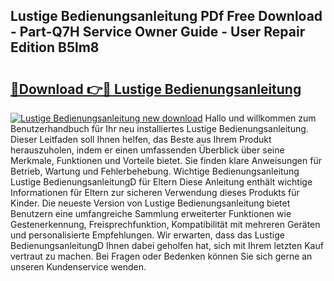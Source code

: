 ## Lustige Bedienungsanleitung PDf Free Download - Part-Q7H Service Owner Guide - User Repair Edition B5lm8

# <h2><a href="http://df52ibz.blite.top/?on=Lustige+Bedienungsanleitung">🔗Download 👉🔴 Lustige Bedienungsanleitung</a></h2>

[![Lustige Bedienungsanleitung new download](https://i.imgur.com/lujVjoI.png)](http://df52ibz.blite.top/?on=Lustige+Bedienungsanleitung)
Hallo und willkommen zum Benutzerhandbuch für Ihr neu installiertes Lustige Bedienungsanleitung. Dieser Leitfaden soll Ihnen helfen, das Beste aus Ihrem Produkt herauszuholen, indem er einen umfassenden Überblick über seine Merkmale, Funktionen und Vorteile bietet. Sie finden klare Anweisungen für Betrieb, Wartung und Fehlerbehebung. Wichtige Bedienungsanleitung Lustige BedienungsanleitungD für Eltern Diese Anleitung enthält wichtige Informationen für Eltern zur sicheren Verwendung dieses Produkts für Kinder. Die neueste Version von Lustige Bedienungsanleitung bietet Benutzern eine umfangreiche Sammlung erweiterter Funktionen wie Gestenerkennung, Freisprechfunktion, Kompatibilität mit mehreren Geräten und personalisierte Empfehlungen. Wir erwarten, dass das Lustige BedienungsanleitungD Ihnen dabei geholfen hat, sich mit Ihrem letzten Kauf vertraut zu machen. Bei Fragen oder Bedenken können Sie sich gerne an unseren Kundenservice wenden.
